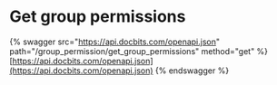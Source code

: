 # Get group permissions

{% swagger src="https://api.docbits.com/openapi.json" path="/group_permission/get_group_permissions" method="get" %}
[https://api.docbits.com/openapi.json](https://api.docbits.com/openapi.json)
{% endswagger %}
